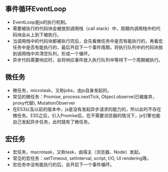 ## 事件循环EventLoop
- EventLoop是js的执行机制。
- 需要被执行的代码块会被放到调用栈（call stack）中，周期内调用栈中的代码块会从上到下被执行。
- 当调用栈中的代码块都被执行完后，会先看微任务中是否有能执行的，再看宏任务中是否有能执行的，最后开启下一个事件周期，将执行队列中的代码块放到调用栈中并清空队列，形成一个循环。
- 异步代码需要响应时，会将响应事件放入执行队列中等待下一个周期被执行。

## 微任务
- 微任务，microtask，又称jobs，由js自身发起的。
- 常见的微任务：Promise, process.nextTick, Object.observe(已被废弃，proxy代替), MutationObserver
- 在ES3以及以前的版本中，js是没有发起异步请求的能力的，所以此时不存在微任务。ES5之后，引入Promise后，在不需要浏览器的情况下，js引擎也能自己发起异步任务，此时就有了微任务。

## 宏任务
- 宏任务，macrotask，又称task，由宿主（浏览器、Node）发起。
- 常见的宏任务：setTimeout, setInterval, script, I/O, UI rendering等。
- 宏任务中没有能执行的后，会开启下一个事件循环。